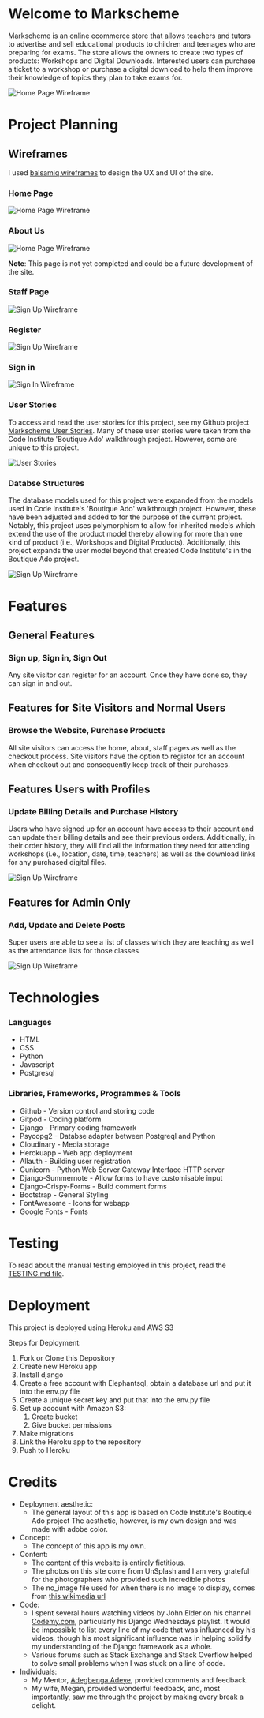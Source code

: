 # Welcome to Markscheme

Markscheme is an online ecommerce store that allows teachers and tutors to advertise and sell educational products to children and teenages who are preparing for exams. The store allows the owners to create two types of products: Workshops and Digital Downloads. Interested users can purchase a ticket to a workshop or purchase a digital download to help them improve their knowledge of topics they plan to take exams for.

![Home Page Wireframe](media/home.jpeg)

# Project Planning 

## Wireframes
I used [balsamiq wireframes](https://balsamiq.com/) to design the UX and UI of the site. 

### Home Page

![Home Page Wireframe](media/home.jpeg)

### About Us

![Home Page Wireframe](media/about.jpeg)

**Note**: This page is not yet completed and could be a future development of the site.

### Staff Page

![Sign Up Wireframe](media/staff.png)

### Register

![Sign Up Wireframe](media/signup.jpeg)

### Sign in

![Sign In Wireframe](media/signin.jpeg)

### User Stories
To access and read the user stories for this project, see my Github project [Markscheme User Stories](https://github.com/users/adamsburge/projects/4/views/1). Many of these user stories were taken from the Code Institute 'Boutique Ado' walkthrough project. However, some are unique to this project.

![User Stories](media/userstories.png)


### Databse Structures
The database models used for this project were expanded from the models used in Code Institute's 'Boutique Ado' walkthrough project. However, these have been adjusted and added to for the purpose of the current project. Notably, this project uses polymorphism to allow for inherited models which extend the use of the product model thereby allowing for more than one kind of product (i.e., Workshops and Digital Products). Additionally, this project expands the user model beyond that created Code Institute's in the Boutique Ado project.

![Sign Up Wireframe](media/databases.png)

# Features

## General Features

### Sign up, Sign in, Sign Out
Any site visitor can register for an account. Once they have done so, they can sign in and out.


## Features for Site Visitors and Normal Users

### Browse the Website, Purchase Products
All site visitors can access the home, about, staff pages as well as the checkout process. Site visitors have the option to registor for an account when checkout out and consequently keep track of their purchases.


## Features Users with Profiles


### Update Billing Details and Purchase History
Users who have signed up for an account have access to their account and can update their billing details and see their previous orders. Additionally, in their order history, they will find all the information they need for attending workshops (i.e., location, date, time, teachers) as well as the download links for any purchased digital files.

![Sign Up Wireframe](media/profile.png)

## Features for Admin Only

### Add, Update and Delete Posts
Super users are able to see a list of classes which they are teaching as well as the attendance lists for those classes

![Sign Up Wireframe](media/superprofile.png)


# Technologies

### Languages
- HTML
- CSS
- Python
- Javascript
- Postgresql

### Libraries, Frameworks, Programmes & Tools
- Github - Version control and storing code 
- Gitpod - Coding platform
- Django - Primary coding framework
- Psycopg2 - Databse adapter between Postgreql and Python
- Cloudinary - Media storage
- Herokuapp - Web app deployment
- Allauth - Building user registration 
- Gunicorn - Python Web Server Gateway Interface HTTP server
- Django-Summernote - Allow forms to have customisable input
- Django-Crispy-Forms - Build comment forms
- Bootstrap - General Styling
- FontAwesome - Icons for webapp
- Google Fonts - Fonts


# Testing
To read about the manual testing employed in this project, read the [TESTING.md file](TESTING.md).

# Deployment
This project is deployed using Heroku and AWS S3

Steps for Deployment:
1. Fork or Clone this Depository
2. Create new Heroku app
3. Install django
4. Create a free account with Elephantsql, obtain a database url and put it into the env.py file
5. Create a unique secret key and put that into the env.py file
6. Set up account with Amazon S3:
   1. Create bucket
   2. Give bucket permissions 
7. Make migrations
8. Link the Heroku app to the repository
9. Push to Heroku


# Credits
- Deployment aesthetic:
    - The general layout of this app is based on Code Institute's Boutique Ado project The aesthetic, however, is my own design and was made with adobe color.
- Concept:
    - The concept of this app is my own.
- Content:
    - The content of this website is entirely fictitious.
    - The photos on this site come from UnSplash and I am very grateful for the photographers who provided such incredible photos
    - The no_image file used for when there is no image to display, comes from [this wikimedia url](https://commons.wikimedia.org/wiki/File:No_Image_Available.jpg)
- Code: 
    - I spent several hours watching videos by John Elder on his channel [Codemy.com](https://www.youtube.com/playlist?list=PLCC34OHNcOtqW9BJmgQPPzUpJ8hl49AGy), particularly his Django Wednesdays playlist. It would be impossible to list every line of my code that was influenced by his videos, though his most significant influence was in helping solidify my understanding of the Django framework as a whole.
    - Various forums such as Stack Exchange and Stack Overflow helped to solve small problems when I was stuck on a line of code.
- Individuals:
    - My Mentor, [Adegbenga Adeye](https://github.com/deye9), provided comments and feedback.
    - My wife, Megan, provided wonderful feedback, and, most importantly, saw me through the project by making every break a delight.
